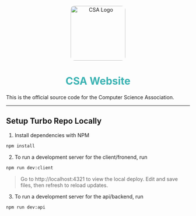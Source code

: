 <p align="center">
  <img width="150" alt="CSA Logo" src="https://i.ibb.co/YdQgVvW/logo-gradient.jpg"
  style="border-radius: 10px;"
  >
</p>

<h1 align="center" style="color:#3AB2B2;">CSA Website</h1>

This is the official source code for the Computer Science Association.

---

## Setup Turbo Repo Locally

1.  Install dependencies with NPM

```bash
npm install
```

2. To run a development server for the client/fronend, run

```bash
npm run dev:client
```

> Go to http://localhost:4321 to view the local deploy. Edit and save files, then refresh to reload updates.

3. To run a development server for the api/backend, run

```bash
npm run dev:api
```
